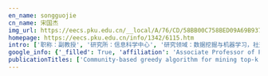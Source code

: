 ```yaml
---
en_name: songguojie
cn_name: 宋国杰
img_url: https://eecs.pku.edu.cn/__local/A/76/CD/58BB00C758BED09A69B9377EC68_90DDF7FA_2E4B.jpg?e=.jpg
homepage: https://eecs.pku.edu.cn/info/1342/6115.htm
intro: ['职称：副教授', '研究所：信息科学中心', '研究领域：数据挖掘与机器学习，社交网络分析，智能交通系统 ', '办公电话：86-10-62754785', '电子邮件：gjsong@pku.edu.cn', '个人主页： ']
google_info: {'_filled': True, 'affiliation': 'Associate Professor of Peking University', 'citedby': 2428, 'citedby5y': 1883, 'cites_per_year': {2009: 20, 2010: 34, 2011: 57, 2012: 104, 2013: 138, 2014: 168, 2015: 200, 2016: 248, 2017: 298, 2018: 420, 2019: 573, 2020: 144}}
publicationTitles: ['Community-based greedy algorithm for mining top-k influential nodes in mobile social networks', 'Deep architecture for traffic flow prediction: deep belief networks with multitask learning', 'Influence blocking maximization in social networks under the competitive linear threshold model', 'Influence blocking maximization in social networks under the competitive linear threshold model', 'Simulated annealing based influence maximization in social networks', 'Influence maximization on large-scale mobile social network: a divide-and-conquer method', 'An experimental study of large-scale mobile social network', 'Deep air learning: Interpolation, prediction, and feature analysis of fine-grained air quality', 'Dynamic Network Embedding: An Extended Approach for Skip-gram based Network Embedding.', 'An on-road wireless sensor network approach for urban traffic state monitoring', 'Influential node tracking on dynamic social network: An interchange greedy approach', 'A mixed process neural network and its application to churn prediction in mobile communications', 'Efficient skyline computation in structured peer-to-peer systems', 'A kalman filter based approach for outlier detection in sensor networks', 'Deep architecture for traffic flow prediction', 'Anchor points seeking of large urban crowd based on the mobile billing data', 'A deep spatial-temporal ensemble model for air quality prediction', 'Structinf: Mining structural influence from social streams', 'Deep process neural network for temporal deep learning', 'Transportation modes identification from mobile phone data using probabilistic models', 'MEgo2Vec: Embedding matched ego networks for user alignment across social networks', 'An online approach based on locally weighted learning for short-term traffic flow prediction', 'Mining geographic episode association patterns of abnormal events in global earth science data', 'User-oriented materialized view selection', 'Encoding tree sparsity in multi-task learning: A probabilistic framework', 'A online boosting approach for traffic flow forecasting under abnormal conditions', 'Influence blocking maximization in social networks under the competitive linear threshold model technical report', 'Galaxy Network Embedding: A Hierarchical Community Structure Preserving Approach.', 'CLAIM: An efficient method for relaxed frequent closed itemsets mining over stream data', 'On influential nodes tracking in dynamic social networks', 'A fast and efficient algorithm for mining top-k nodes in complex networks', 'Overlapping decomposition for causal graphical modeling', 'Discrete trajectory prediction on mobile data', 'A novel approach to estimate human space-time path based on mobile phone call records', 'Hybrid process neural network based on spatio-temporal similarities for short-term traffic flow prediction', 'Dealing with query contention issue in real-time data warehouses by dynamic multi-level caches', 'Improving deep neural network ensembles using reconstruction error', 'Hierarchical destination prediction based on GPS history', 'Process neural network modeling for real time short-term traffic flow prediction', 'Accelerating sequence searching: dimensionality reduction method', 'Real-time short-term traffic flow forecasting based on process neural network', 'A multiple svr approach with time lags for traffic flow prediction', 'A novel spatio-temporal clustering approach by process similarity', 'Effective semisupervised community detection using negative information', 'Who were you talking to-Mining interpersonal relationships from cellphone network data', 'Adequacy of data for mining individual friendship pattern from cellular phone call logs', 'Traffic events oriented dynamic traffic assignment model for expressway network: a network flow approach', 'Dynamic boosting in deep learning using reconstruction error', 'Cost sensitive GPS-based activity recognition', 'A short-term freeway traffic flow prediction method based on road section traffic flow structure pattern', 'An adaptive traffic flow prediction mechanism based on locally weighted learning', 'Multi-task medical concept normalization using multi-view convolutional neural network', 'Overlapping decomposition for Gaussian graphical modeling', 'Metric-based multi-task grouping neural network for traffic flow forecasting', 'A spatial-temporal topic segmentation model for human mobile behavior', 'Numerical learning method for process neural network', 'Spatio-temporal routine mining on mobile phone data', 'Probabilistic dynamic causal model for temporal data', 'An adaption of relief for redundant feature elimination', 'Sepne: Bringing separability to network embedding', 'Dane: Domain adaptive network embedding', 'Collective causal inference with lag estimation', 'Traffic zone division using mobile billing data', 'Automated urban location annotation on mobile records', 'Statistical analysis of real large-scale mobile social network', 'Multi-objective programming based ambiguous routes identification of expressway network [J]', 'An Online Approach Based on Locally Weighted Learning for Real Time Traffic Flow Prediction', 'Tag2vec: Learning tag representations in tag networks', 'Temporal causal inference with time lag', 'Routine mining based anomaly detection in mobile phone data', 'Inferring diffusion network on incomplete cascade data', 'A Freeway Exit Volume Prediction Method Based on Traffic Origin-Destination Stability Pattern', 'Locally kernel regression adapting with data distribution in prediction of traffic flow', 'Adaptive fit parameters tuning with data density changes in locally weighted learning', 'Squeezing long sequence data for efficient similarity search', 'Hierarchical Community Structure Preserving Network Embedding: A Subspace Approach', 'Real-Time Estimation of the Urban Air Quality with Mobile Sensor System', 'Chinese medical concept normalization by using text and comorbidity network embedding', 'Learning dynamic dependency network structure with time lag', 'Network topology inference from incomplete observation data.', 'Measurement analysis of traffic flow uncertainty on Chinese highway network', 'Process decision tree model based on multi-dimensional time series', 'City Traffic Status Estimation Based on Floating Car Data', 'Adaptive Knowledge Transfer Based on Locally Weighted Learning', 'Deducing and forecasting expressway status based on toll collection data', 'Relationship on traffic volume of urban, suburban and outside city of Beijing expressway', 'Chemical characteristics of fine particles during spring dust storm dominant period in two Chinese cities, Baotou and Wuwei', 'Inferring explicit and implicit social ties simultaneously in mobile social networks', 'Real-time Transportation Prediction Correction using Reconstruction Error in Deep Learning', 'Multi-Component Graph Convolutional Collaborative Filtering', 'GraLSP: Graph Neural Networks with Local Structural Patterns', 'Tag2gauss: learning tag representations via Gaussian distribution in tagged networks', 'GCN-LASE: towards adequately incorporating link attributes in graph convolutional networks', 'Inferring diffusion networks with life stage heterogeneity', 'Budget Minimization with Time and Influence Constraints in Social Network', 'Adaptive Weight Optimization for Classification of Imbalanced Data', 'Measurement analysis of traffic flow uncertainty on Chinese highway network', '     OD  ȶ  ģʽ  ĸ   ٹ ·         Ԥ  ⷽ    о ', 'Novel approach of depicting urban transportation based on mobile billing data', 'A Kalman Filter Based Approach for Outlier Detection in Sensor Networks', 'Modeling and query the uncertainty of network constrained moving objects based on RFID data', 'An optimized process neural network model', 'Time Lag Concerned Dynamic Dependency Network Structure Learning']
---
```

